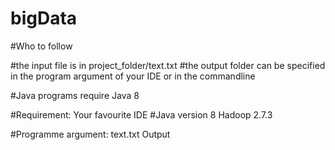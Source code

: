 # bigData

#Who to follow

#the input file is in project_folder/text.txt
#the output folder can be specified in the program argument of your IDE or in the commandline


#Java programs require Java 8

#Requirement: Your favourite IDE 
#Java version 8 Hadoop 2.7.3

#Programme argument: text.txt Output
